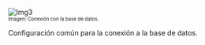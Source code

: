 ![Img3](/img/bot/img3.png)\
<sub><sup>Imagen: Conexión con la base de datos.</sup></sub>

Configuración común para la conexión a la base de 
datos.